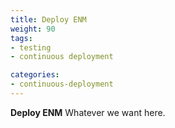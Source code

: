 ```yaml
---
title: Deploy ENM
weight: 90
tags:
- testing
- continuous deployment

categories:
- continuous-deployment
---
```


**Deploy ENM** Whatever we want here.
